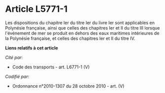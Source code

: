 # Article L5771-1

Les dispositions du chapitre Ier du titre Ier du livre Ier sont applicables en Polynésie française, ainsi que celles des
chapitres Ier et II du titre III lorsque l'événement de mer se produit en dehors des eaux maritimes intérieures de la
Polynésie française, et celles des chapitres Ier et II du titre IV.

**Liens relatifs à cet article**

_Cité par_:

  - Code des transports - art. L6771-1 (V)

_Codifié par_:

  - Ordonnance n°2010-1307 du 28 octobre 2010 - art. (V)
